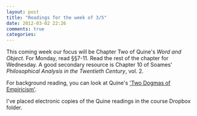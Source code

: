 ```yaml
---
layout: post
title: "Readings for the week of 3/5"
date: 2012-03-02 22:26
comments: true
categories: 
---
```


This coming week our focus will be Chapter Two of Quine's *Word and Object*. For Monday, read &sect;&sect;7-11. Read the rest of the chapter for Wednesday. A good secondary resource is Chapter 10 of Soames' *Philosophical Analysis in the Twentieth Century*, vol. 2. 

For background reading, you can look at Quine's ['Two Dogmas of Empiricism'](http://www.jstor.org/pss/2181906).  

I've placed electronic copies of the Quine readings in the course Dropbox folder. 
